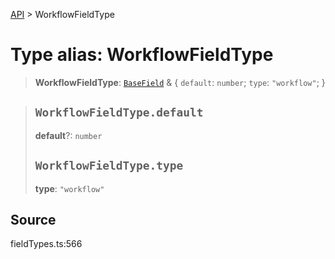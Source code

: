 [API](../index.md) > WorkflowFieldType

# Type alias: WorkflowFieldType

> **WorkflowFieldType**: [`BaseField`](type-alias.BaseField.md) & \{
  `default`: `number`;
  `type`: `"workflow"`;
 }

> ## `WorkflowFieldType.default`
>
> **default**?: `number`
>
> ## `WorkflowFieldType.type`
>
> **type**: `"workflow"`
>
>

## Source

fieldTypes.ts:566

